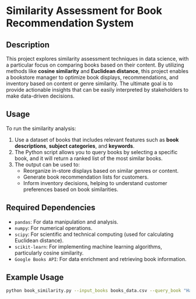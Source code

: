 # Similarity Assessment for Book Recommendation System

## Description
This project explores similarity assessment techniques in data science, with a particular focus on comparing books based on their content. By utilizing methods like **cosine similarity** and **Euclidean distance**, this project enables a bookstore manager to optimize book displays, recommendations, and inventory based on content or genre similarity. The ultimate goal is to provide actionable insights that can be easily interpreted by stakeholders to make data-driven decisions.

## Usage
To run the similarity analysis:

1. Use a dataset of books that includes relevant features such as **book descriptions**, **subject categories**, and **keywords**.
2. The Python script allows you to query books by selecting a specific book, and it will return a ranked list of the most similar books.
3. The output can be used to:
   - Reorganize in-store displays based on similar genres or content.
   - Generate book recommendation lists for customers.
   - Inform inventory decisions, helping to understand customer preferences based on book similarities.

## Required Dependencies
- `pandas`: For data manipulation and analysis.
- `numpy`: For numerical operations.
- `scipy`: For scientific and technical computing (used for calculating Euclidean distance).
- `scikit-learn`: For implementing machine learning algorithms, particularly cosine similarity.
- `Google Books API`: For data enrichment and retrieving book information.

## Example Usage
```bash
python book_similarity.py --input_books books_data.csv --query_book "Harry Potter and the Sorcerer's Stone"
